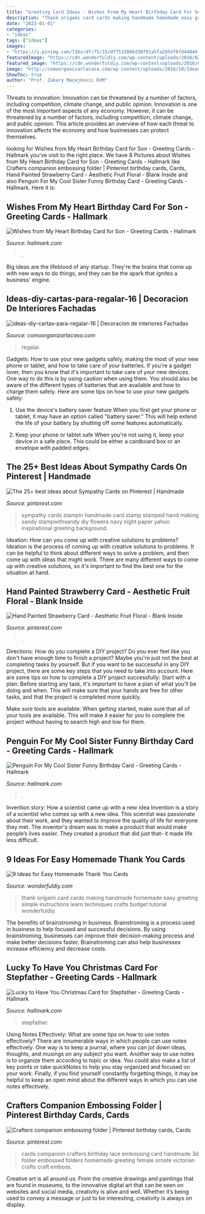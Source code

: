 ```yaml
---
title: "Greeting Card Ideas - Wishes From My Heart Birthday Card For Son"
description: "Thank origami card cards making handmade homemade easy greeting simple instructions learn techniques crafts budget tutorial wonderfuldiy"
date: "2023-01-01"
categories:
- "ideas"
tags: ["ideas"]
images:
- "https://i.pinimg.com/736x/df/75/33/df7533066d30f91a5fa205df6fd44044.jpg"
featuredImage: "https://cdn.wonderfuldiy.com/wp-content/uploads/2016/02/origami-thank-you-card.jpg"
featured_image: "https://cdn.wonderfuldiy.com/wp-content/uploads/2016/02/origami-thank-you-card.jpg"
image: "http://comoorganizarlacasa.com/wp-content/uploads/2016/10/Ideas-DIY-cartas-para-regalar-16.jpg"
ShowToc: true
author: "Prof. Zakary Macejkovic DVM"
---
```



Threats to innovation: Innovation can be threatened by a number of factors, including competition, climate change, and public opinion.
Innovation is one of the most important aspects of any economy. However, it can be threatened by a number of factors, including competition, climate change, and public opinion. This article provides an overview of how each threat to innovation affects the economy and how businesses can protect themselves.

	

		
looking for Wishes from My Heart Birthday Card for Son - Greeting Cards - Hallmark you've visit to the right place. We have 8 Pictures about Wishes from My Heart Birthday Card for Son - Greeting Cards - Hallmark like Crafters companion embossing folder | Pinterest birthday cards, Cards, Hand Painted Strawberry Card - Aesthetic Fruit Floral - Blank Inside and also Penguin For My Cool Sister Funny Birthday Card - Greeting Cards - Hallmark. Here it is:
		
    
## Wishes From My Heart Birthday Card For Son - Greeting Cards - Hallmark

<img loading=lazy src="https://www.hallmark.com/dw/image/v2/AALB_PRD/on/demandware.static/-/Sites-hallmark-master/default/dw0deb40be/images/finished-goods/es-from-My-Heart-Birthday-Card-for-Son_899MAN3414_03.jpg?sw=1200&amp;sh=1200&amp;sm=fit" onerror="this.onerror=null;this.src='https://tse3.mm.bing.net/th?id=OIP.rDAE8JjU5EWBQPBiy9nZAQHaHa&amp;pid=15.1';" alt="Wishes from My Heart Birthday Card for Son - Greeting Cards - Hallmark">

_Source: hallmark.com_

>. 

	

Big ideas are the lifeblood of any startup. They're the brains that come up with new ways to do things, and they can be the spark that ignites a business' engine.

    
## Ideas-diy-cartas-para-regalar-16 | Decoracion De Interiores Fachadas

<img loading=lazy src="http://comoorganizarlacasa.com/wp-content/uploads/2016/10/Ideas-DIY-cartas-para-regalar-16.jpg" onerror="this.onerror=null;this.src='https://tse1.mm.bing.net/th?id=OIP.D9l704XlF5xjLViMdYf6mAAAAA&amp;pid=15.1';" alt="ideas-diy-cartas-para-regalar-16 | Decoracion de interiores Fachadas">

_Source: comoorganizarlacasa.com_

>regalar. 

	

Gadgets: How to use your new gadgets safely, making the most of your new phone or tablet, and how to take care of your batteries.
If you're a gadget lover, then you know that it's important to take care of your new devices. One way to do this is by using caution when using them. You should also be aware of the different types of batteries that are available and how to charge them safely. Here are some tips on how to use your new gadgets safely: 
1) Use the device's battery saver feature When you first get your phone or tablet, it may have an option called "battery saver." This will help extend the life of your battery by shutting off some features automatically. 

2) Keep your phone or tablet safe When you're not using it, keep your device in a safe place. This could be either a cardboard box or an envelope with padded edges.

    
## The 25+ Best Ideas About Sympathy Cards On Pinterest | Handmade

<img loading=lazy src="https://i.pinimg.com/736x/b5/97/5a/b5975a082d86797605519da2e6b8988f.jpg" onerror="this.onerror=null;this.src='https://tse1.mm.bing.net/th?id=OIP.TYLFTGVI64p6YivxDVKSjgHaJ3&amp;pid=15.1';" alt="The 25+ best ideas about Sympathy Cards on Pinterest | Handmade">

_Source: pinterest.com_

>sympathy cards stampin handmade card stamp stamped hand making sandy stampwithsandy diy flowers navy night paper yahoo inspirational greeting background. 

	

Ideation: How can you come up with creative solutions to problems?
Ideation is the process of coming up with creative solutions to problems. It can be helpful to think about different ways to solve a problem, and then come up with ideas that might work. There are many different ways to come up with creative solutions, so it's important to find the best one for the situation at hand.

    
## Hand Painted Strawberry Card - Aesthetic Fruit Floral - Blank Inside

<img loading=lazy src="https://i.pinimg.com/736x/af/c9/3a/afc93afbe221caef6e00d844fe9f9946.jpg" onerror="this.onerror=null;this.src='https://tse2.mm.bing.net/th?id=OIP.AZKXNRaaiB8qaXMGWaSQrQHaJ3&amp;pid=15.1';" alt="Hand Painted Strawberry Card - Aesthetic Fruit Floral - Blank Inside">

_Source: pinterest.com_

>. 

	

Directions: How do you complete a DIY project?
Do you ever feel like you don't have enough time to finish a project? Maybe you're just not the best at completing tasks by yourself. But if you want to be successful in any DIY project, there are some key steps that you need to take into account. Here are some tips on how to complete a DIY project successfully:
Start with a plan: Before starting any task, it's important to have a plan of what you'll be doing and when. This will make sure that your hands are free for other tasks, and that the project is completed more quickly.

Make sure tools are available: When getting started, make sure that all of your tools are available. This will make it easier for you to complete the project without having to search high and low for them.

    
## Penguin For My Cool Sister Funny Birthday Card - Greeting Cards - Hallmark

<img loading=lazy src="https://www.hallmark.com/dw/image/v2/AALB_PRD/on/demandware.static/-/Sites-hallmark-master/default/dw318ec330/images/finished-goods/Penguin-For-My-Cool-Sister-Funny-Birthday-Card-root-299FBD8138_FBD8138_1470_2.jpg_Source_Image.jpg?sw=1920" onerror="this.onerror=null;this.src='https://tse3.mm.bing.net/th?id=OIP.tLWQMZD-veSXZurmDSLXsQHaHa&amp;pid=15.1';" alt="Penguin For My Cool Sister Funny Birthday Card - Greeting Cards - Hallmark">

_Source: hallmark.com_

>. 

	

Invention story: How a scientist came up with a new idea
Invention is a story of a scientist who comes up with a new idea. This scientist was passionate about their work, and they wanted to improve the quality of life for everyone they met. The inventor's dream was to make a product that would make people’s lives easier. They created a product that did just that- it made life less difficult.

    
## 9 Ideas For Easy Homemade Thank You Cards

<img loading=lazy src="https://cdn.wonderfuldiy.com/wp-content/uploads/2016/02/origami-thank-you-card.jpg" onerror="this.onerror=null;this.src='https://tse1.mm.bing.net/th?id=OIP.8NK5O-a62VS7hvld8DF4MAHaFj&amp;pid=15.1';" alt="9 Ideas for Easy Homemade Thank You Cards">

_Source: wonderfuldiy.com_

>thank origami card cards making handmade homemade easy greeting simple instructions learn techniques crafts budget tutorial wonderfuldiy. 

	

The benefits of brainstroming in business.
Brainstroming is a process used in business to help focused and successful decisions. By using brainstroming, businesses can improve their decision-making process and make better decisions faster. Brainstroming can also help businesses increase efficiency and decrease costs.

    
## Lucky To Have You Christmas Card For Stepfather - Greeting Cards - Hallmark

<img loading=lazy src="https://www.hallmark.com/dw/image/v2/AALB_PRD/on/demandware.static/-/Sites-hallmark-master/default/dw1bccf900/images/finished-goods/Lucky-to-Have-You-Christmas-Card-for-Stepfather-root-299XXO6995_PV.1.XXO6995.jpg_Source_Image.jpg" onerror="this.onerror=null;this.src='https://tse4.mm.bing.net/th?id=OIP.jL6WL6_hYrJIS_GhaWsfWwHaKz&amp;pid=15.1';" alt="Lucky to Have You Christmas Card for Stepfather - Greeting Cards - Hallmark">

_Source: hallmark.com_

>stepfather. 

	

Using Notes Effectively: What are some tips on how to use notes effectively?
There are innumerable ways in which people can use notes effectively. One way is to keep a journal, where you can jot down ideas, thoughts, and musings on any subject you want. Another way to use notes is to organize them according to topic or idea. You could also make a list of key points or take quickNotes to help you stay organized and focused on your work. Finally, if you find yourself constantly forgetting things, it may be helpful to keep an open mind about the different ways in which you can use notes effectively.

    
## Crafters Companion Embossing Folder | Pinterest Birthday Cards, Cards

<img loading=lazy src="https://i.pinimg.com/736x/df/75/33/df7533066d30f91a5fa205df6fd44044.jpg" onerror="this.onerror=null;this.src='https://tse4.mm.bing.net/th?id=OIP.kXDGx3N0QHMWHP5lVQTxiQHaKK&amp;pid=15.1';" alt="Crafters companion embossing folder | Pinterest birthday cards, Cards">

_Source: pinterest.com_

>cards companion crafters birthday lace embossing card handmade 3d folder embossed folders homemade greeting female ornate victorian crafts craft emboss. 

	

Creative art is all around us. From the creative drawings and paintings that are found in museums, to the innovative digital art that can be seen on websites and social media, creativity is alive and well. Whether it’s being used to convey a message or just to be interesting, creativity is always on display.

